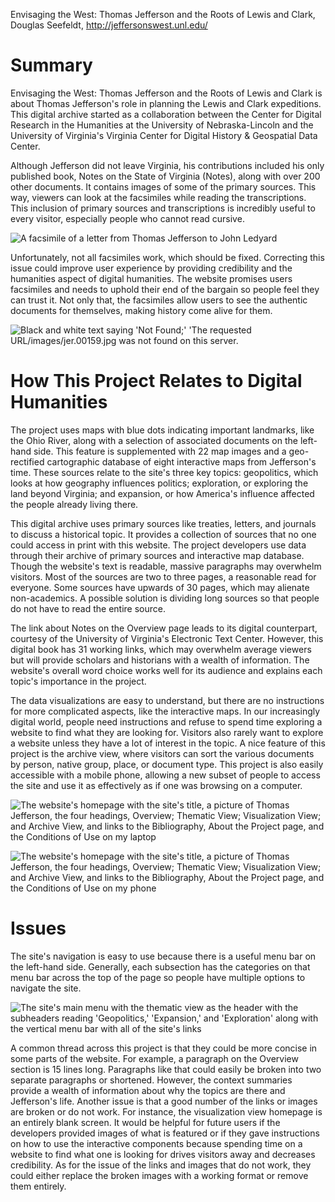 Envisaging the West: Thomas Jefferson and the Roots of Lewis and Clark, Douglas Seefeldt, http://jeffersonswest.unl.edu/

# Summary

Envisaging the West: Thomas Jefferson and the Roots of Lewis and Clark is about Thomas Jefferson's role in planning the Lewis and Clark expeditions.  This digital archive started as a collaboration between the Center for Digital Research in the Humanities at the University of Nebraska-Lincoln and the University of Virginia's Virginia Center for Digital History & Geospatial Data Center. 
 
Although Jefferson did not leave Virginia, his contributions included his only published book, Notes on the State of Virginia (Notes), along with over 200 other documents.  It contains images of some of the primary sources. This way, viewers can look at the  facsimiles while reading the transcriptions.  This inclusion of primary sources and transcriptions is  incredibly useful to every visitor, especially people who cannot read cursive.

![A facsimile of a letter from Thomas Jefferson to John Ledyard](https://raw.githubusercontent.com/RachelJess124/RachelJess124/main/images/workingfac.jpg)

Unfortunately, not all facsimiles work, which should be fixed. Correcting this issue could  improve user experience by providing credibility and the humanities aspect of digital  humanities. The website promises users facsimiles and needs to uphold their end of the bargain  so people feel they can trust it. Not only that, the facsimiles allow users to see the authentic  documents for themselves, making history come alive for them.

![Black and white text saying 'Not Found;' 'The requested URL/images/jer.00159.jpg was not found on this server.](https://raw.githubusercontent.com/RachelJess124/RachelJess124/main/images/brokenfac.jpg)

# How This Project Relates to Digital Humanities

The project uses maps with blue dots indicating important landmarks, like the Ohio River, along  with a selection of associated documents on the left-hand side. This feature is supplemented  with 22 map images and a geo-rectified cartographic database of eight interactive maps from  Jefferson's time. These sources relate to the site's three key topics: geopolitics, which looks at  how geography influences politics; exploration, or exploring the land beyond Virginia; and  expansion, or how America's influence affected the people already living there.

This digital archive uses primary sources like treaties, letters, and journals to discuss a historical  topic. It provides a collection of sources that no one could access in print with this website. The  project developers use data through their archive of primary sources and interactive map  database. Though the website's text is readable, massive paragraphs may overwhelm visitors.  Most of the sources are two to three pages, a reasonable read for everyone. Some sources have  upwards of 30 pages, which may alienate non-academics. A possible solution is dividing long sources so that people do not have to read the entire source.

The link about Notes on the Overview page leads to its digital counterpart, courtesy of the University of Virginia's Electronic Text Center. However, this digital book has 31 working links, which may overwhelm average viewers but will provide scholars and historians with a wealth of information. The website's overall word choice works well for its audience and explains each topic's importance in the project.

The data visualizations are easy to understand, but there are no instructions for more complicated  aspects, like the interactive maps. In our increasingly digital world, people need instructions and  refuse to spend time exploring a website to find what they are looking for. Visitors also rarely  want to explore a website unless they have a lot of interest in the topic. A nice feature of this  project is the archive view, where visitors can sort the various documents by person, native  group, place, or document type. This project is also easily accessible with a mobile phone,  allowing a new subset of people to access the site and use it as effectively as if one was browsing  on a computer.

![The website's homepage with the site's title, a picture of Thomas Jefferson, the four headings, Overview; Thematic View; Visualization View; and Archive View, and links to the Bibliography, About the Project page, and the Conditions of Use on my laptop](https://raw.githubusercontent.com/RachelJess124/RachelJess124/main/images/laptopview.PNG)

![The website's homepage with the site's title, a picture of Thomas Jefferson, the four headings, Overview; Thematic View; Visualization View; and Archive View, and links to the Bibliography, About the Project page, and the Conditions of Use on my phone](https://raw.githubusercontent.com/RachelJess124/RachelJess124/main/images/phoneview.jpg)

# Issues

The site's navigation is easy to use because there is a useful menu bar on the left-hand side.  Generally, each subsection has the categories on that menu bar across the top of the page so  people have multiple options to navigate the site.

![The site's main menu with the thematic view as the header with the subheaders reading 'Geopolitics,' 'Expansion,' and 'Exploration' along with the vertical menu bar with all of the site's links](https://raw.githubusercontent.com/RachelJess124/RachelJess124/main/images/menufromthematicview.jpg)

A common thread across this project is that they could be more concise in some parts of  the website. For example, a paragraph on the Overview section is 15 lines long. Paragraphs like that  could easily be broken into two separate paragraphs or shortened. However, the context  summaries provide a wealth of information about why the topics are there and Jefferson's life.  Another issue is that a good number of the links or images are broken or do not work. For  instance, the visualization view homepage is an entirely blank screen. It would be helpful for  future users if the developers provided images of what is featured or if they gave instructions on  how to use the interactive components because spending time on a website to find what one is  looking for drives visitors away and decreases credibility. As for the issue of the links and  images that do not work, they could either replace the broken images with a working format or  remove them entirely.
